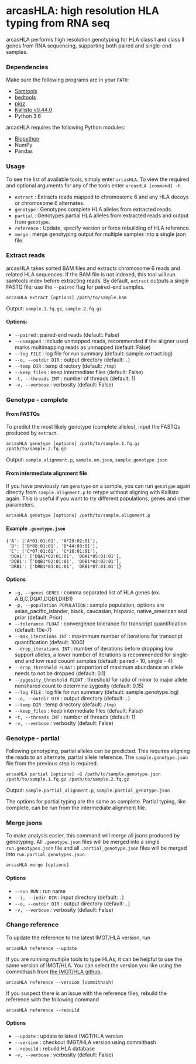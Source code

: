 # arcasHLA: high resolution HLA typing from RNA seq #

arcasHLA performs high resolution genotyping for HLA class I and class II genes from RNA sequencing, supporting both paired and single-end samples.

### Dependencies ###
Make sure the following programs are in your `PATH`:
- [Samtools](http://www.htslib.org/)
- [bedtools](http://bedtools.readthedocs.io/)
- [pigz](https://zlib.net/pigz/)
- [Kallisto v0.44.0](https://pachterlab.github.io/kallisto/)
- Python 3.6

arcasHLA requires the following Python modules:
- [Biopython](https://biopython.org/wiki/Download)
- NumPy
- Pandas

### Usage ###

To see the list of available tools, simply enter `arcasHLA`. To view the required and optional arguments for any of the tools enter `arcasHLA [command] -h`.

- `extract` : Extracts reads mapped to chromosome 6 and any HLA decoys or chromosome 6 alternates.
- `genotype` : Genotypes complete HLA alleles from extracted reads.
- `partial` : Genotypes partial HLA alleles from extracted reads and output from `genotype`.
- `reference` : Update, specify version or force rebuilding of HLA reference.
- `merge` : merge genotyping output for multiple samples into a single json file.

### Extract reads ###

arcasHLA takes sorted BAM files and extracts chromosome 6 reads and related HLA sequences. If the BAM file is not indexed, this tool will run samtools index before extracting reads. By default, `extract` outputs a single FASTQ file; use the `--paired` flag for paired-end samples.

    arcasHLA extract [options] /path/to/sample.bam 
    
Output: `sample.1.fq.gz`, `sample.2.fq.gz`

#### Options: ####
- `--paired`          : paired-end reads (default: False)                                                                             
- `--unmapped`        : include unmapped reads, recommended if the aligner used marks multimapping reads as unmapped (default: False) 
- `--log FILE`        : log file for run summary (default: sample.extract.log)                                                        
- `--o, --outdir DIR` : output directory (default: `.`)                                                                               
- `--temp DIR`        : temp directory (default: `/tmp`)                                                                              
- `--keep_files`      : keep intermediate files (default: False)                                                                      
- `-t, --threads INT` : number of threads (default: 1)                                                                                
- `-v, --verbose`     : verbosity (default: False)                

### Genotype - complete ###

#### From FASTQs ####
To predict the most likely genotype (complete alleles), input the FASTQs produced by `extract`.

```
arcasHLA genotype [options] /path/to/sample.1.fq.gz /path/to/sample.2.fq.gz
```

Output: `sample.alignment.p`, `sample.em.json`, `sample.genotype.json`

#### From intermediate alignment file ####  
If you have previously run `genotype` on a sample, you can run `genotype` again directly from `sample.alignment.p` to retype without aligning with Kallisto again. This is useful if you want to try different populations, genes and other parameters.
```
arcasHLA genotype [options] /path/to/sample.alignment.p
``` 
#### Example `.genotype.json` ####

```
{'A': ['A*01:01:01', 'A*29:02:01'],
 'B': ['B*08:01:01', 'B*44:03:01'],
 'C': ['C*07:01:01', 'C*16:01:01'],
 'DQA1': ['DQA1*02:01:01', 'DQA1*05:01:01'],
 'DQB1': ['DQB1*02:01:01', 'DQB1*02:02:01'],
 'DRB1': ['DRB1*03:01:01', 'DRB1*07:01:01']}
```

#### Options ####
- `-g, --genes GENES`       : comma separated list of HLA genes (ex. A,B,C,DQA1,DQB1,DRB1)
- `-p, --population POPULATION`  : sample population, options are asian_pacific_islander, black, caucasian, hispanic, native_american and prior (default: Prior)
- `--tolerance FLOAT` : convergence tolerance for transcript quantification (default: 10e-7)
- `--max_iterations INT` : maximmum number of iterations for transcript quantification (default: 1000)
- `--drop_iterations INT` : number of iterations before dropping low support alleles, a lower number of iterations is recommended for single-end and low read couunt samples (default: paired - 10, single - 4)
- `--drop_threshold FLOAT` : proportion of maximum abundance an allele needs to not be dropped (default: 0.1)
- `--zygosity_threshold FLOAT` : threshold for ratio of minor to major allele nonshared count to determine zygosity (default: 0.15)
- `--log FILE`        : log file for run summary (default: sample.genotype.log)                                                        
- `--o, --outdir DIR` : output directory (default: `.`)                                                                               
- `--temp DIR`        : temp directory (default: `/tmp`)                                                                              
- `--keep_files`      : keep intermediate files (default: False)                                                                      
- `-t, --threads INT` : number of threads (default: 1)                                                                                
- `-v, --verbose`     : verbosity (default: False)   

### Genotype - partial ###
Following genotyping, partial alleles can be predicted. This requires aligning the reads to an alternate, partial allele reference. The `sample.genotype.json` file from the previous step is required.

```
arcasHLA partial [options] -G /path/to/sample.genotype.json /path/to/sample.1.fq.gz /path/to/sample.2.fq.gz
```
   
Output: `sample.partial_alignment.p`, `sample.partial_genotype.json`

The options for partial typing are the same as complete. Partial typing, like complete, can be run from the intermediate alignment file.
 
### Merge jsons ###
To make analysis easier, this command will merge all jsons produced by genotyping. All `.genotype.json` files will be merged into a single `run.genotypes.json` file and all `.partial_genotype.json` files will be merged into `run.partial_genotypes.json`.
```
arcasHLA merge [options]
```
#### Options ####
- `--run RUN` : run name
- `--i, --indir DIR` : input directory (default: `.`)     
- `--o, --outdir DIR` : output directory (default: `.`)                                                                  
- `-v, --verbose`     : verbosity (default: False)   

### Change reference ###
To update the reference to the latest IMGT/HLA version, run

```
arcasHLA reference --update
```
If you are running multiple tools to type HLAs, it can be helpful to use the same version of IMGT/HLA. You can select the version you like using the commithash from [the IMGT/HLA github](https://github.com/ANHIG/IMGTHLA/commits/Latest).

```
arcasHLA reference --version [commithash]
```

If you suspect there is an issue  with the reference files, rebuild the reference with the following command
```
arcasHLA reference --rebuild
```
#### Options ####
- `--update` : update to latest IMGT/HLA version
- `--version` : checkout IMGT/HLA version using commithash
- `--rebuild` : rebuild HLA database
- `-v, --verbose`     : verbosity (default: False)   
